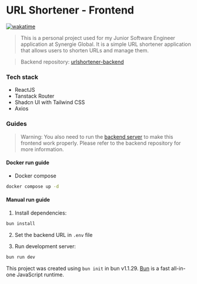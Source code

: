 # URL Shortener - Frontend

[![wakatime](https://wakatime.com/badge/github/southsea2410/urlshortener-frontend.svg)](https://wakatime.com/badge/github/southsea2410/urlshortener-frontend)

> This is a personal project used for my Junior Software Engineer application at Synergie Global. It is a simple URL shortener application that allows users to shorten URLs and manage them.

> Backend repository: [urlshortener-backend](https://github.com/southsea2410/urlshortener-backend)

### Tech stack

- ReactJS
- Tanstack Router
- Shadcn UI with Tailwind CSS
- Axios

### Guides

> Warning: You also need to run the [backend server](https://github.com/southsea2410/urlshortener-backend) to make this frontend work properly. Please refer to the backend repository for more information.

#### Docker run guide

- Docker compose

```bash
docker compose up -d
```

#### Manual run guide

1. Install dependencies:

```bash
bun install
```

2. Set the backend URL in `.env` file

3. Run development server:

```bash
bun run dev
```

This project was created using `bun init` in bun v1.1.29. [Bun](https://bun.sh) is a fast all-in-one JavaScript runtime.
